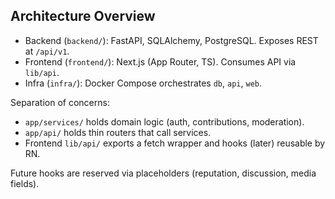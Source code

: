 ## Architecture Overview

- Backend (`backend/`): FastAPI, SQLAlchemy, PostgreSQL. Exposes REST at `/api/v1`.
- Frontend (`frontend/`): Next.js (App Router, TS). Consumes API via `lib/api`.
- Infra (`infra/`): Docker Compose orchestrates `db`, `api`, `web`.

Separation of concerns:
- `app/services/` holds domain logic (auth, contributions, moderation).
- `app/api/` holds thin routers that call services.
- Frontend `lib/api/` exports a fetch wrapper and hooks (later) reusable by RN.

Future hooks are reserved via placeholders (reputation, discussion, media fields).


